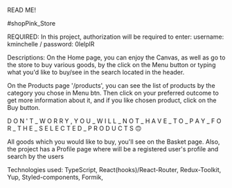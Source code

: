 READ ME!

#shopPink_Store

REQUIRED:
In this project, authorization will be required to enter:
username: kminchelle / password: 0lelplR

Descriptions:
On the Home page, you can enjoy the Canvas, as well as go to the store to buy various goods, 
by the click on the Menu button or typing what you'd like to buy/see in the search located in the header.

On the Products page '/products', you can see the list of products by the category you chose in Menu btn.
Then click on your preferred outcome to get more information about it, and if you like chosen product, click on the Buy button.

D O N ' T _ W O R R Y , Y O U _ W I L L _ N O T _ H A V E _ T O _ P A Y _ F O R _ T H E _ S E L E C T E D _ P R O D U C T S 🙃

All goods which you would like to buy, you'll see on the Basket page.
Also, the project has a Profile page where will be a registered user's profile and search by the users

Technologies used: 
TypeScript, React(hooks)/React-Router, Redux-Toolkit, Yup, Styled-components, Formik,
